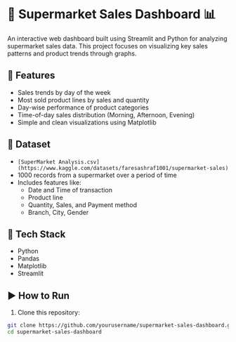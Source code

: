 # 🛒 Supermarket Sales Dashboard 📊

An interactive web dashboard built using Streamlit and Python for analyzing supermarket sales data. This project focuses on visualizing key sales patterns and product trends through graphs.

## 🚀 Features
- Sales trends by day of the week
- Most sold product lines by sales and quantity
- Day-wise performance of product categories
- Time-of-day sales distribution (Morning, Afternoon, Evening)
- Simple and clean visualizations using Matplotlib

## 📂 Dataset
- `[SuperMarket Analysis.csv](https://www.kaggle.com/datasets/faresashraf1001/supermarket-sales)`
- 1000 records from a supermarket over a period of time
- Includes features like:
  - Date and Time of transaction
  - Product line
  - Quantity, Sales, and Payment method
  - Branch, City, Gender

## 🧰 Tech Stack
- Python
- Pandas
- Matplotlib
- Streamlit

## ▶️ How to Run

1. Clone this repository:
```bash
git clone https://github.com/yourusername/supermarket-sales-dashboard.git
cd supermarket-sales-dashboard

